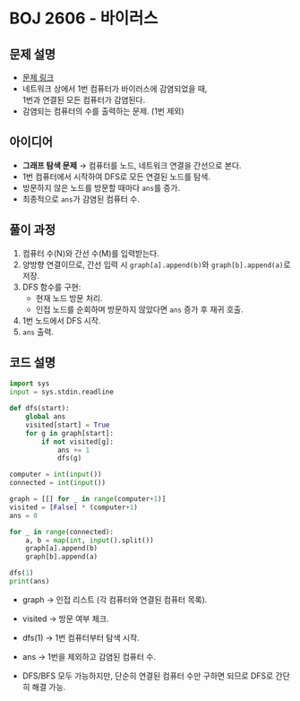 # BOJ 2606 - 바이러스

## 문제 설명
- [문제 링크](https://www.acmicpc.net/problem/2606)
- 네트워크 상에서 1번 컴퓨터가 바이러스에 감염되었을 때,  
  1번과 연결된 모든 컴퓨터가 감염된다.
- 감염되는 컴퓨터의 수를 출력하는 문제. (1번 제외)

## 아이디어
- **그래프 탐색 문제** → 컴퓨터를 노드, 네트워크 연결을 간선으로 본다.
- 1번 컴퓨터에서 시작하여 DFS로 모든 연결된 노드를 탐색.
- 방문하지 않은 노드를 방문할 때마다 `ans`를 증가.
- 최종적으로 `ans`가 감염된 컴퓨터 수.

## 풀이 과정
1. 컴퓨터 수(N)와 간선 수(M)를 입력받는다.
2. 양방향 연결이므로, 간선 입력 시 `graph[a].append(b)`와 `graph[b].append(a)`로 저장.
3. DFS 함수를 구현:
   - 현재 노드 방문 처리.
   - 인접 노드를 순회하며 방문하지 않았다면 `ans` 증가 후 재귀 호출.
4. 1번 노드에서 DFS 시작.
5. `ans` 출력.

## 코드 설명
```python
import sys
input = sys.stdin.readline

def dfs(start):
    global ans
    visited[start] = True
    for g in graph[start]:
        if not visited[g]:
            ans += 1
            dfs(g)

computer = int(input())
connected = int(input())

graph = [[] for _ in range(computer+1)]
visited = [False] * (computer+1)
ans = 0

for _ in range(connected):
    a, b = map(int, input().split())
    graph[a].append(b)
    graph[b].append(a)

dfs(1)
print(ans)
```
- graph → 인접 리스트 (각 컴퓨터와 연결된 컴퓨터 목록).

- visited → 방문 여부 체크.

- dfs(1) → 1번 컴퓨터부터 탐색 시작.

- ans → 1번을 제외하고 감염된 컴퓨터 수.

- DFS/BFS 모두 가능하지만, 단순히 연결된 컴퓨터 수만 구하면 되므로 DFS로 간단히 해결 가능.
